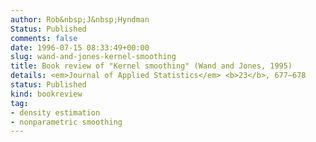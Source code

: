 ```yaml
---
author: Rob&nbsp;J&nbsp;Hyndman
Status: Published
comments: false
date: 1996-07-15 08:33:49+00:00
slug: wand-and-jones-kernel-smoothing
title: Book review of "Kernel smoothing" (Wand and Jones, 1995)
details: <em>Journal of Applied Statistics</em> <b>23</b>, 677–678
status: Published
kind: bookreview
tag:
- density estimation
- nonparametric smoothing
---
```

